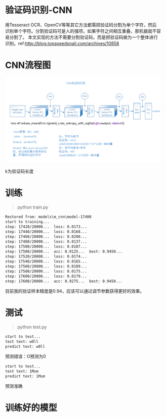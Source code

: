 # 验证码识别-CNN

用Tesseract OCR、OpenCV等等其它方法都需把验证码分割为单个字符，然后识别单个字符。分割验证码可是人的强项，如果字符之间相互重叠，那机器就不容易分割了。
本文实现的方法不需要分割验证码，而是把验证码做为一个整体进行识别。ref:http://blog.topspeedsnail.com/archives/10858

# CNN流程图

![流程图](https://github.com/zoulala/OCR_deeplearning/blob/master/CNN/ocr_cnn.png)

k为验证码长度

# 训练

> python train.py

```
Restored from: models\m_cnn\model-17400
start to training...
step: 17420/20000...  loss: 0.0173... 
step: 17440/20000...  loss: 0.0168... 
step: 17460/20000...  loss: 0.0200... 
step: 17480/20000...  loss: 0.0137... 
step: 17500/20000...  loss: 0.0187... 
step: 17500/20000...  acc: 0.9125...  best: 0.9450... 
step: 17520/20000...  loss: 0.0174... 
step: 17540/20000...  loss: 0.0165... 
step: 17560/20000...  loss: 0.0189... 
step: 17580/20000...  loss: 0.0175... 
step: 17600/20000...  loss: 0.0179... 
step: 17600/20000...  acc: 0.9275...  best: 0.9450... 
```
目前我的验证样本精度是0.94，应该可以通过调节参数获得更好的效果。


# 测试
> python test.py


```
start to test...
test text: wOll
predict text: w0ll
```
预测错误：O预测为0

```
start to test...
test text: 1Mum
predict text: 1Mum
```
预测准确



# 训练好的模型